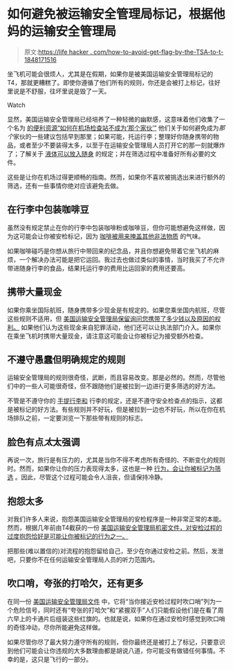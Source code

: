 # 如何避免被运输安全管理局标记，根据他妈的运输安全管理局

> 原文:[https://life hacker . com/how-to-avoid-get-flag-by-the-TSA-to-t-1848171516](https://lifehacker.com/how-to-avoid-getting-flagged-by-the-tsa-according-to-t-1848171516)

坐飞机可能会很烦人，尤其是在假期，如果你是被美国运输安全管理局标记的T4，那就更糟糕了。即使你遵循了他们所有的规则，你还是会被打上标记，往好里说是不舒服，往坏里说是毁了一天。

Watch

显然，美国运输安全管理局已经培养了一种轻微的幽默感，这意味着他们收集了一个名为 [的便利资源“如何在机场检查站不成为‘那个家伙’”](https://www.tsa.gov/travel/travel-tips/how-not-be-%E2%80%9C-guy%E2%80%9D-airport-checkpoint) 他们关于如何避免成为*那个*家伙的一些建议包括早到那里；如果可能，托运行李；整理好你随身携带的物品，或者至少不要装得太多，以至于在运输安全管理局人员打开它的那一刻就爆炸了；了解关于 [液体可以放入随身](https://www.tsa.gov/travel/security-screening/liquids-rule) 的规定；并在筛选过程中准备好所有必要的文件。

这些是让你在机场过得更顺畅的指南。然而，如果你不喜欢被挑选出来进行额外的筛选，还有一些事情你绝对应该避免去做。

## **在行李中包装咖啡豆**

虽然没有规定禁止在你的行李中包装咖啡粉或咖啡豆，但你可能想避免这样做，因为这可能会让你被安检标记，因为 [咖啡被用来掩盖其他非法物质](https://www.rd.com/list/tsa-security/) 的气味。

如果咖啡碰巧是你想从旅行中带回来的纪念品，并且你想避免带着它坐飞机的麻烦，一个解决办法可能是把它运回。我过去也做过类似的事情，当时我买了不允许带进随身行李的食品，结果托运行李的费用比运回家的费用还要高。

## **携带大量现金**

如果你乘坐国际航班，随身携带多少现金是有规定的。如果您乘坐国内航班，尽管这些规则不适用，但 [美国运输安全管理局保留询问您携带了多少钱以及原因的权利。](https://yourmileagemayvary.net/2021/05/13/6-things-that-can-get-your-luggage-flagged-by-tsa/) 如果他们认为这些现金来自犯罪活动，他们还可以让执法部门介入。如果你在乘坐飞机时携带大量现金，请注意这可能会让你被标记为接受额外检查。

## **不遵守愚蠢但明确规定的规则**

运输安全管理局的规则很奇怪，武断，而且容易改变。那是必然的。然而，尽管他们中的一些人可能很奇怪，但不跟随他们是被拉到一边进行更多筛选的好方法。

不管是不遵守你的 [手提行李和](https://www.tsa.gov/travel/security-screening/whatcanibring/all) 行李的规定，还是不遵守安全检查点的指示，这都是被标记的好方法。有些规则并不好玩，但是被拉到一边也不好玩，所以在你在机场排队之前，一定要浏览一下那些带有规则的标志。

## **脸色有点*太*太强调**

再说一次，旅行是有压力的，尤其是当你不得不考虑所有奇怪的、不断变化的规则时。然而，如果你让你的压力表现得太多，这也是一种 [行为，会让你被标记为筛选](https://www.rd.com/list/tsa-security/) 。因此，尽管这个过程可能会令人沮丧，但请保持冷静。

## **抱怨太多**

对我们许多人来说，抱怨美国运输安全管理局的安检程序是一种非常正常的本能。然而，根据几年前由T4截获的一份 [美国运输安全管理局机密文件，对安检过程的过度抱怨恰好是可能让你被标记的行为之一。](https://theintercept.com/2015/03/27/revealed-tsas-closely-held-behavior-checklist-spot-terrorists/)

把那些(难以置信的)对流程的抱怨留给自己，至少在你通过安检之前。然后，发泄吧，只要你不在任何运输安全管理局人员的听力范围内。

## **吹口哨，夸张的打哈欠，还有更多**

在同一份 [美国运输安全管理局文件](https://theintercept.com/2015/03/27/revealed-tsas-closely-held-behavior-checklist-spot-terrorists/) 中，它将“当你接近安检过程时吹口哨”列为一个危险信号，同时还有“夸张的打哈欠”和“紧握双手”人们只能假设他们是在看了周六早上的卡通片后组装这些红旗的。也就是说，如果你在通过安检时感觉到吹口哨的奇怪冲动，尽你所能避免这样做。

如果尽管你尽了最大努力遵守所有的规则，但你最终还是被打上了标记，只要意识到他们可能会让你违规的大多数理由都是胡说八道，你可能没有做错任何事情。不幸的是，这只是飞行的一部分。
